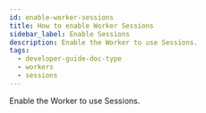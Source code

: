```yaml
---
id: enable-worker-sessions
title: How to enable Worker Sessions
sidebar_label: Enable Sessions
description: Enable the Worker to use Sessions.
tags:
  - developer-guide-doc-type
  - workers
  - sessions
---
```


Enable the Worker to use Sessions.
